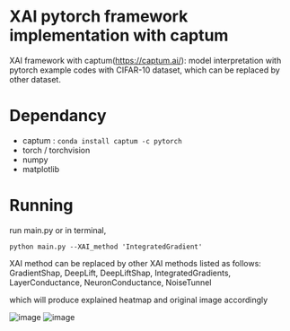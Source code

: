 # XAI pytorch framework implementation with captum
XAI framework with captum(https://captum.ai/): model interpretation with pytorch
example codes with CIFAR-10 dataset, which can be replaced by other dataset.



# Dependancy
* captum  : ``conda install captum -c pytorch``
* torch / torchvision
* numpy
* matplotlib



# Running

run main.py 
or in terminal,

``python main.py --XAI_method 'IntegratedGradient' ``  

XAI method can be replaced by other XAI methods listed as follows:
    GradientShap,
    DeepLift,
    DeepLiftShap,
    IntegratedGradients,
    LayerConductance,
    NeuronConductance,
    NoiseTunnel

which will produce explained heatmap and original image accordingly

![image](https://user-images.githubusercontent.com/35905280/119530575-1b09e000-bdbe-11eb-8322-fbed1569b063.png)
![image](https://user-images.githubusercontent.com/35905280/119530591-1e9d6700-bdbe-11eb-90d2-b9eaacca050b.png)

